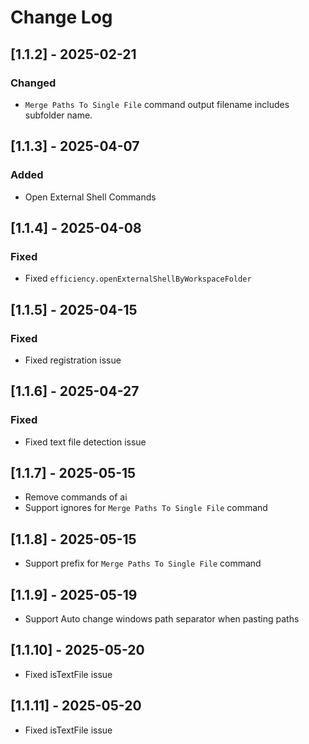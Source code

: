 # Change Log

## [1.1.2] - 2025-02-21

### Changed

* `Merge Paths To Single File` command output filename includes subfolder name.

## [1.1.3] - 2025-04-07

### Added

* Open External Shell Commands

## [1.1.4] - 2025-04-08

### Fixed

* Fixed `efficiency.openExternalShellByWorkspaceFolder`

## [1.1.5] - 2025-04-15

### Fixed

* Fixed registration issue

## [1.1.6] - 2025-04-27

### Fixed

* Fixed text file detection issue

## [1.1.7] - 2025-05-15

* Remove commands of ai
* Support ignores for `Merge Paths To Single File` command

## [1.1.8] - 2025-05-15

* Support prefix for `Merge Paths To Single File` command

## [1.1.9] - 2025-05-19

* Support Auto change windows path separator when pasting paths

## [1.1.10] - 2025-05-20

* Fixed isTextFile issue

## [1.1.11] - 2025-05-20

* Fixed isTextFile issue
